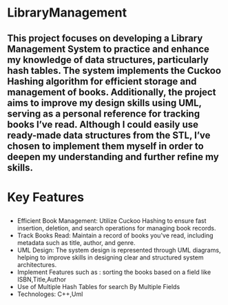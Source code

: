 # LibraryManagement

## This project focuses on developing a Library Management System to practice and enhance my knowledge of data structures, particularly hash tables. The system implements the Cuckoo Hashing algorithm for efficient storage and management of books. Additionally, the project aims to improve my design skills using UML, serving as a personal reference for tracking books I’ve read. Although I could easily use ready-made data structures from the STL, I’ve chosen to implement them myself in order to deepen my understanding and further refine my skills.

# Key Features

##
- Efficient Book Management: Utilize Cuckoo Hashing to ensure fast insertion, deletion, and search operations for managing book records.
- Track Books Read: Maintain a record of books you've read, including metadata such as title, author, and genre.
- UML Design: The system design is represented through UML diagrams, helping to improve skills in designing clear and structured system architectures.
- Implement Features such as : sorting the books based on a field like ISBN,Title,Author
- Use of Multiple Hash Tables for search By Multiple Fields
- Technologes: C++,Uml
  
  
  
